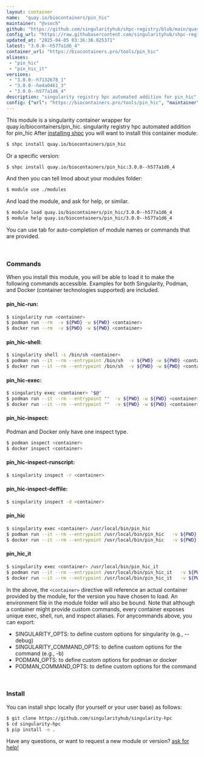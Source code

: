 ```yaml
---
layout: container
name:  "quay.io/biocontainers/pin_hic"
maintainer: "@vsoch"
github: "https://github.com/singularityhub/shpc-registry/blob/main/quay.io/biocontainers/pin_hic/container.yaml"
config_url: "https://raw.githubusercontent.com/singularityhub/shpc-registry/main/quay.io/biocontainers/pin_hic/container.yaml"
updated_at: "2025-04-05 03:36:36.025371"
latest: "3.0.0--h577a1d6_4"
container_url: "https://biocontainers.pro/tools/pin_hic"
aliases:
 - "pin_hic"
 - "pin_hic_it"
versions:
 - "3.0.0--h7132678_1"
 - "3.0.0--he4a0461_3"
 - "3.0.0--h577a1d6_4"
description: "singularity registry hpc automated addition for pin_hic"
config: {"url": "https://biocontainers.pro/tools/pin_hic", "maintainer": "@vsoch", "description": "singularity registry hpc automated addition for pin_hic", "latest": {"3.0.0--h577a1d6_4": "sha256:92fcd821ba01853bb415bc83c3129fa1c603cd69303a395a41932c1a1be4b2ea"}, "tags": {"3.0.0--h7132678_1": "sha256:60a3ff5788a957dab57d6622c67ce5b13668b56f0ebbb47b6cf5e520322e708f", "3.0.0--he4a0461_3": "sha256:6bb37fac9efa6b9907d54c0b0da04978c8251e6fa835fbe9f3c9feb5fc0bfd40", "3.0.0--h577a1d6_4": "sha256:92fcd821ba01853bb415bc83c3129fa1c603cd69303a395a41932c1a1be4b2ea"}, "docker": "quay.io/biocontainers/pin_hic", "aliases": {"pin_hic": "/usr/local/bin/pin_hic", "pin_hic_it": "/usr/local/bin/pin_hic_it"}}
---
```


This module is a singularity container wrapper for quay.io/biocontainers/pin_hic.
singularity registry hpc automated addition for pin_hic
After [installing shpc](#install) you will want to install this container module:


```bash
$ shpc install quay.io/biocontainers/pin_hic
```

Or a specific version:

```bash
$ shpc install quay.io/biocontainers/pin_hic:3.0.0--h577a1d6_4
```

And then you can tell lmod about your modules folder:

```bash
$ module use ./modules
```

And load the module, and ask for help, or similar.

```bash
$ module load quay.io/biocontainers/pin_hic/3.0.0--h577a1d6_4
$ module help quay.io/biocontainers/pin_hic/3.0.0--h577a1d6_4
```

You can use tab for auto-completion of module names or commands that are provided.

<br>

### Commands

When you install this module, you will be able to load it to make the following commands accessible.
Examples for both Singularity, Podman, and Docker (container technologies supported) are included.

#### pin_hic-run:

```bash
$ singularity run <container>
$ podman run --rm  -v ${PWD} -w ${PWD} <container>
$ docker run --rm  -v ${PWD} -w ${PWD} <container>
```

#### pin_hic-shell:

```bash
$ singularity shell -s /bin/sh <container>
$ podman run --it --rm --entrypoint /bin/sh  -v ${PWD} -w ${PWD} <container>
$ docker run --it --rm --entrypoint /bin/sh  -v ${PWD} -w ${PWD} <container>
```

#### pin_hic-exec:

```bash
$ singularity exec <container> "$@"
$ podman run --it --rm --entrypoint ""  -v ${PWD} -w ${PWD} <container> "$@"
$ docker run --it --rm --entrypoint ""  -v ${PWD} -w ${PWD} <container> "$@"
```

#### pin_hic-inspect:

Podman and Docker only have one inspect type.

```bash
$ podman inspect <container>
$ docker inspect <container>
```

#### pin_hic-inspect-runscript:

```bash
$ singularity inspect -r <container>
```

#### pin_hic-inspect-deffile:

```bash
$ singularity inspect -d <container>
```


#### pin_hic

```bash
$ singularity exec <container> /usr/local/bin/pin_hic
$ podman run --it --rm --entrypoint /usr/local/bin/pin_hic   -v ${PWD} -w ${PWD} <container> -c " $@"
$ docker run --it --rm --entrypoint /usr/local/bin/pin_hic   -v ${PWD} -w ${PWD} <container> -c " $@"
```


#### pin_hic_it

```bash
$ singularity exec <container> /usr/local/bin/pin_hic_it
$ podman run --it --rm --entrypoint /usr/local/bin/pin_hic_it   -v ${PWD} -w ${PWD} <container> -c " $@"
$ docker run --it --rm --entrypoint /usr/local/bin/pin_hic_it   -v ${PWD} -w ${PWD} <container> -c " $@"
```



In the above, the `<container>` directive will reference an actual container provided
by the module, for the version you have chosen to load. An environment file in the
module folder will also be bound. Note that although a container
might provide custom commands, every container exposes unique exec, shell, run, and
inspect aliases. For anycommands above, you can export:

 - SINGULARITY_OPTS: to define custom options for singularity (e.g., --debug)
 - SINGULARITY_COMMAND_OPTS: to define custom options for the command (e.g., -b)
 - PODMAN_OPTS: to define custom options for podman or docker
 - PODMAN_COMMAND_OPTS: to define custom options for the command

<br>

### Install

You can install shpc locally (for yourself or your user base) as follows:

```bash
$ git clone https://github.com/singularityhub/singularity-hpc
$ cd singularity-hpc
$ pip install -e .
```

Have any questions, or want to request a new module or version? [ask for help!](https://github.com/singularityhub/singularity-hpc/issues)